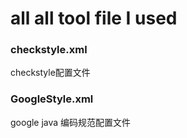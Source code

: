 # all all tool file I used
### checkstyle.xml
checkstyle配置文件
### GoogleStyle.xml
google java 编码规范配置文件
